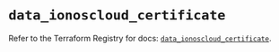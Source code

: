# `data_ionoscloud_certificate`

Refer to the Terraform Registry for docs: [`data_ionoscloud_certificate`](https://registry.terraform.io/providers/ionos-cloud/ionoscloud/6.7.6/docs/data-sources/certificate).
